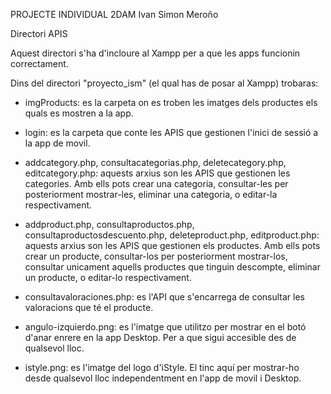 PROJECTE INDIVIDUAL 2DAM
Ivan Simon Meroño

Directori APIS

Aquest directori s'ha d'incloure al Xampp per a que les apps funcionin correctament.

Dins del directori "proyecto_ism" (el qual has de posar al Xampp) trobaras:
- imgProducts: es la carpeta on es troben les imatges dels productes els quals es mostren a la app.

- login: es la carpeta que conte les APIS que gestionen l'inici de sessió a la app de movil.

- addcategory.php, consultacategorias.php, deletecategory.php, editcategory.php: aquests arxius son les APIS que gestionen les categories. Amb ells pots crear una categoria, 
consultar-les per posteriorment mostrar-les, eliminar una categoria, o editar-la respectivament.

- addproduct.php, consultaproductos.php, consultaproductosdescuento.php, deleteproduct.php, editproduct.php: aquests arxius son les APIS que gestionen els productes. Amb ells pots crear un producte, 
consultar-los per posteriorment mostrar-los, consultar unicament aquells productes que tinguin descompte, eliminar un producte, o editar-lo respectivament.

- consultavaloraciones.php: es l'API que s'encarrega de consultar les valoracions que té el producte.

- angulo-izquierdo.png: es l'imatge que utilitzo per mostrar en el botó d'anar enrere en la app Desktop. Per a que sigui accesible des de qualsevol lloc.

- istyle.png: es l'imatge del logo d'iStyle. El tinc aquí per mostrar-ho desde qualsevol lloc independentment en l'app de movil i Desktop.